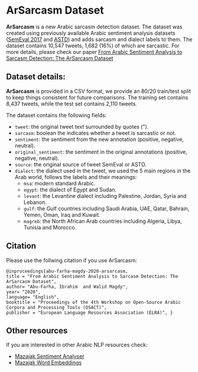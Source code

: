# ArSarcasm Dataset

**ArSarcasm** is a new Arabic sarcasm detection dataset. The dataset was created using previously available Arabic sentiment analysis datasets ([SemEval 2017](https://www.aclweb.org/anthology/S17-2088.pdf) and [ASTD](https://www.aclweb.org/anthology/D15-1299.pdf)) and adds sarcasm and dialect labels to them.
The dataset contains 10,547 tweets, 1,682 (16\%) of which are sarcastic. For more details, please check our paper [From Arabic Sentiment Analysis to Sarcasm Detection: The ArSarcasm Dataset]()

## Dataset details:
**ArSarcasm** is provided in a CSV format, we provide an 80/20 train/test split to keep things consistent for future comparisons. The training set contains 8,437 tweets, while the test set contains 2,110 tweets.

The dataset contains the following fields:
* `tweet`: the original tweet text surrounded by quotes (").
* `sarcasm`: boolean the indicates whether a tweet is sarcastic or not.
* `sentiment`: the sentiment from the new annotation (positive, negative, neutral).
* `original_sentiment`: the sentiment in the original annotations (positive, negative, neutral).
* `source`: the original source of tweet SemEval or ASTD.
* `dialect`: the dialect used in the tweet, we used the 5 main regions in the Arab world, follows the labels and their meanings:
  * `msa`: modern standard Arabic.
  * `egypt`: the dialect of Egypt and Sudan.
  * `levant`: the Levantine dialect including Palestine, Jordan, Syria and Lebanon.
  * `gulf`: the Gulf countries including Saudi Arabia, UAE, Qatar, Bahrain, Yemen, Oman, Iraq and Kuwait.
  * `magreb`: the North African Arab countries including Algeria, Libya, Tunisia and Morocco.


## Citation
Please use the follwing citation if you use ArSarcasm:
```
@inproceedings{abu-farha-magdy-2020-arsarcasm, 
title = "From Arabic Sentiment Analysis to Sarcasm Detection: The ArSarcasm Dataset",
author= "Abu-Farha, Ibrahim  and Walid Magdy",  
year= "2020",
language= "English",  
booktitle = "Proceedings of the 4th Workshop on Open-Source Arabic Corpora and Processing Tools (OSACT)", 
publisher = "European Language Resources Association (ELRA)", }

```

## Other resources
If you are interested in other Arabic NLP resources check:
* [Mazajak Sentiment Analyser](http://mazajak.inf.ed.ac.uk:8000)
* [Mazajak Word Embeddings](http://mazajak.inf.ed.ac.uk:8000/#embedding-page)

